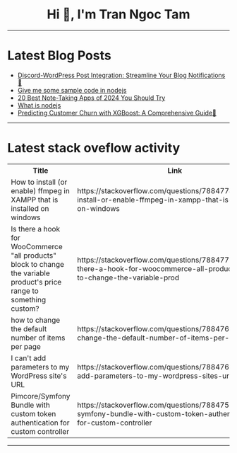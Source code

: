 <h1 align="center">Hi 👋, I'm Tran Ngoc Tam</h1>

---

# Latest Blog Posts 
<!-- BLOG-POST-LIST:START -->
- [Discord-WordPress Post Integration: Streamline Your Blog Notifications 🔔](https://dev.to/danteon/discord-wordpress-post-integration-streamline-your-blog-notifications-hpe)
- [Give me some sample code in nodejs](https://dev.to/mosininamdar/give-me-some-sample-code-in-nodejs-14pk)
- [20 Best Note-Taking Apps of 2024 You Should Try](https://dev.to/ayush7614/20-best-note-taking-apps-of-2024-you-should-try-59p2)
- [What is nodejs](https://dev.to/mosininamdar/what-is-nodejs-54ph)
- [Predicting Customer Churn with XGBoost: A Comprehensive Guide🚀](https://dev.to/saivishwa/predicting-customer-churn-with-xgboost-a-comprehensive-guide-5011)
<!-- BLOG-POST-LIST:END -->

---

# Latest stack oveflow activity
<table>
  <tr><th>Title</th><th>Link</th></tr>
  <!-- STACKOVERFLOW:START --><tr><td>How to install &lpar;or enable&rpar; ffmpeg in XAMPP that is installed on windows</td><td>https://stackoverflow.com/questions/78847749/how-to-install-or-enable-ffmpeg-in-xampp-that-is-installed-on-windows</td></tr><tr><td>Is there a hook for WooCommerce &quot;all products&quot; block to change the variable product&#39;s price range to something custom?</td><td>https://stackoverflow.com/questions/78847710/is-there-a-hook-for-woocommerce-all-products-block-to-change-the-variable-prod</td></tr><tr><td>how to change the default number of items per page</td><td>https://stackoverflow.com/questions/78847676/how-to-change-the-default-number-of-items-per-page</td></tr><tr><td>I can&#39;t add parameters to my WordPress site&#39;s URL</td><td>https://stackoverflow.com/questions/78847614/i-cant-add-parameters-to-my-wordpress-sites-url</td></tr><tr><td>Pimcore/Symfony Bundle with custom token authentication for custom controller</td><td>https://stackoverflow.com/questions/78847563/pimcore-symfony-bundle-with-custom-token-authentication-for-custom-controller</td></tr><!-- STACKOVERFLOW:END -->
</table>

---


